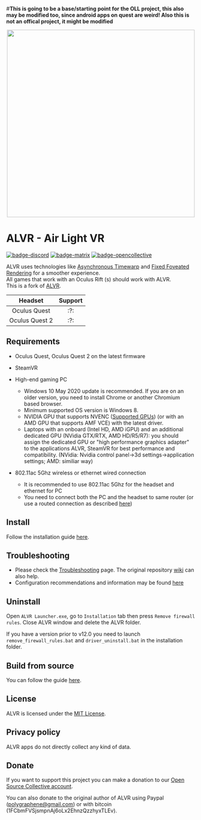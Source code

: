 #**This is going to be a base/starting point for the OLL project, this also may be modified too, since android apps on quest are weird!
Also this is not an offical project, it might be modified**
<p align="center"> <img width="500" src="resources/alvr_combined_logo_hq.png"/> </p>

# ALVR - Air Light VR

[![badge-discord][]][link-discord] [![badge-matrix][]][link-matrix] [![badge-opencollective][]][link-opencollective]


ALVR uses technologies like [Asynchronous Timewarp](https://developer.oculus.com/documentation/native/android/mobile-timewarp-overview) and [Fixed Foveated Rendering](https://developer.oculus.com/documentation/native/android/mobile-ffr) for a smoother experience.  
All games that work with an Oculus Rift (s) should work with ALVR.  
This is a fork of [ALVR](https://github.com/polygraphene/ALVR).

|    Headset     |                        Support                         |
| :------------: | :----------------------------------------------------: |
|  Oculus Quest  |                   :?:                   |
| Oculus Quest 2 |                   :?:                   |

## Requirements

-   Oculus Quest, Oculus Quest 2 on the latest firmware  

-   SteamVR  

-   High-end gaming PC
    -   Windows 10 May 2020 update is recommended. If you are on an older version, you need to install Chrome or another Chromium based browser.  
    -   Minimum supported OS version is Windows 8.  
    -   NVIDIA GPU that supports NVENC ([Supported GPUs](https://github.com/polygraphene/ALVR/wiki/Supported-GPU)) (or with an AMD GPU that supports AMF VCE) with the latest driver.  
    -   Laptops with an onboard (Intel HD, AMD iGPU) and an additional dedicated GPU (NVidia GTX/RTX, AMD HD/R5/R7): you should assign the dedicated GPU or "high performance graphics adapter" to the applications ALVR, SteamVR for best performance and compatibility. (NVidia: Nvidia control panel->3d settings->application settings; AMD: similiar way) 

-   802.11ac 5Ghz wireless or ethernet wired connection  
    -   It is recommended to use 802.11ac 5Ghz for the headset and ethernet for PC  
    -   You need to connect both the PC and the headset to same router (or use a routed connection as described [here](https://github.com/alvr-org/ALVR/wiki/ALVR-client-and-server-on-separate-networks))

## Install

Follow the installation guide [here](https://github.com/alvr-org/ALVR/wiki/Installation).

## Troubleshooting

-   Please check the [Troubleshooting](https://github.com/alvr-org/ALVR/wiki/Troubleshooting) page. The original repository [wiki](https://github.com/polygraphene/ALVR/wiki/Troubleshooting) can also help.  
-   Configuration recommendations and information may be found [here](https://github.com/alvr-org/ALVR/wiki/Configuration-Information-and-Recommendations)

## Uninstall

Open `ALVR Launcher.exe`, go to `Installation` tab then press `Remove firewall rules`. Close ALVR window and delete the ALVR folder.

If you have a version prior to v12.0 you need to launch `remove_firewall_rules.bat` and `driver_uninstall.bat` in the installation folder.

## Build from source

You can follow the guide [here](https://github.com/alvr-org/ALVR/wiki/Building-From-Source).

## License

ALVR is licensed under the [MIT License](LICENSE).

## Privacy policy

ALVR apps do not directly collect any kind of data.

## Donate

If you want to support this project you can make a donation to our [Open Source Collective account](https://opencollective.com/alvr).

You can also donate to the original author of ALVR using Paypal (polygraphene@gmail.com) or with bitcoin (1FCbmFVSjsmpnAj6oLx2EhnzQzzhyxTLEv).

[badge-discord]: https://img.shields.io/discord/720612397580025886?style=for-the-badge&logo=discord&color=5865F2 "Join us on Discord"
[link-discord]: https://discord.gg/ALVR
[badge-matrix]: https://img.shields.io/static/v1?label=chat&message=%23alvr&style=for-the-badge&logo=matrix&color=blueviolet "Join us on Matrix"
[link-matrix]: https://matrix.to/#/#alvr:ckie.dev?via=ckie.dev
[badge-opencollective]: https://img.shields.io/opencollective/all/alvr?style=for-the-badge&logo=opencollective&color=79a3e6 "Donate"
[link-opencollective]: https://opencollective.com/alvr
